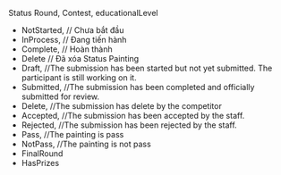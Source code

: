 Status Round, Contest, educationalLevel 
- NotStarted,   // Chưa bắt đầu
- InProcess,    // Đang tiến hành
- Complete,     // Hoàn thành
- Delete        // Đã xóa
Status Painting 
- Draft, //The submission has been started but not yet submitted. The participant is still working on it.
- Submitted, //The submission has been completed and officially submitted for review.
- Delete, //The submission has delete by the competitor
- Accepted, //The submission has been accepted by the staff.
- Rejected, //The submission has been rejected by the staff.
- Pass, //The painting is pass
- NotPass, //The painting is not pass
- FinalRound
- HasPrizes
